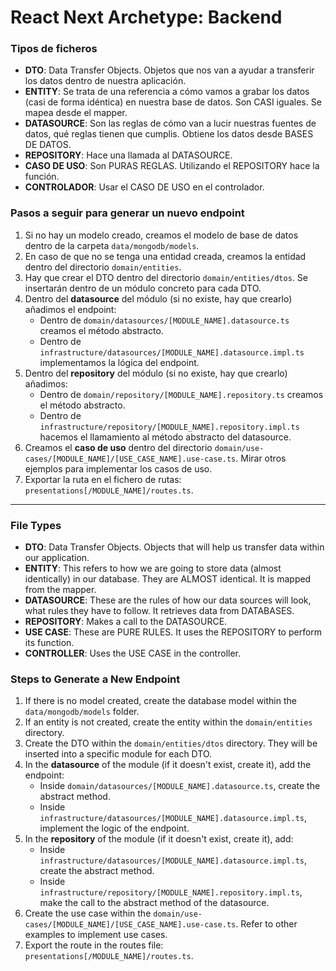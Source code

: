 # React Next Archetype: Backend


### Tipos de ficheros

- **DTO**: Data Transfer Objects. Objetos que nos van a ayudar a transferir los datos dentro de nuestra aplicación.
- **ENTITY**: Se trata de una referencia a cómo vamos a grabar los datos (casi de forma idéntica) en nuestra base de datos. Son CASI iguales. Se mapea desde el mapper.
- **DATASOURCE**: Son las reglas de cómo van a lucir nuestras fuentes de datos, qué reglas tienen que cumplis. Obtiene los datos desde BASES DE DATOS.
- **REPOSITORY**: Hace una llamada al DATASOURCE.
- **CASO DE USO**: Son PURAS REGLAS. Utilizando el REPOSITORY hace la función.
- **CONTROLADOR**: Usar el CASO DE USO en el controlador.

### Pasos a seguir para generar un nuevo endpoint

1. Si no hay un modelo creado, creamos el modelo de base de datos dentro de la carpeta `data/mongodb/models`.
2. En caso de que no se tenga una entidad creada, creamos la entidad dentro del directorio `domain/entities`.
3. Hay que crear el DTO dentro del directorio `domain/entities/dtos`. Se insertarán dentro de un módulo concreto para cada DTO.
4. Dentro del **datasource** del módulo (si no existe, hay que crearlo) añadimos el endpoint:
    - Dentro de `domain/datasources/[MODULE_NAME].datasource.ts` creamos el método abstracto.
    - Dentro de `infrastructure/datasources/[MODULE_NAME].datasource.impl.ts` implementamos la lógica del endpoint.
5. Dentro del **repository** del módulo (si no existe, hay que crearlo) añadimos:
      - Dentro de `domain/repository/[MODULE_NAME].repository.ts` creamos el método abstracto.
      - Dentro de `infrastructure/repository/[MODULE_NAME].repository.impl.ts` hacemos el llamamiento al método abstracto del datasource.
6. Creamos el **caso de uso** dentro del directorio `domain/use-cases/[MODULE_NAME]/[USE_CASE_NAME].use-case.ts`. Mirar otros ejemplos para implementar los casos de uso.
7. Exportar la ruta en el fichero de rutas: `presentations[/MODULE_NAME]/routes.ts`.


--------------------------------------------


### File Types

- **DTO**: Data Transfer Objects. Objects that will help us transfer data within our application.
- **ENTITY**: This refers to how we are going to store data (almost identically) in our database. They are ALMOST identical. It is mapped from the mapper.
- **DATASOURCE**: These are the rules of how our data sources will look, what rules they have to follow. It retrieves data from DATABASES.
- **REPOSITORY**: Makes a call to the DATASOURCE.
- **USE CASE**: These are PURE RULES. It uses the REPOSITORY to perform its function.
- **CONTROLLER**: Uses the USE CASE in the controller.

### Steps to Generate a New Endpoint

1. If there is no model created, create the database model within the `data/mongodb/models` folder.
2. If an entity is not created, create the entity within the `domain/entities` directory.
3. Create the DTO within the `domain/entities/dtos` directory. They will be inserted into a specific module for each DTO.
4. In the **datasource** of the module (if it doesn't exist, create it), add the endpoint:
      - Inside `domain/datasources/[MODULE_NAME].datasource.ts`, create the abstract method.
      - Inside `infrastructure/datasources/[MODULE_NAME].datasource.impl.ts`, implement the logic of the endpoint.
5. In the **repository** of the module (if it doesn't exist, create it), add:
      - Inside `infrastructure/datasources/[MODULE_NAME].datasource.impl.ts`, create the abstract method.
      - Inside `infrastructure/repository/[MODULE_NAME].repository.impl.ts`, make the call to the abstract method of the datasource.
6. Create the use case within the `domain/use-cases/[MODULE_NAME]/[USE_CASE_NAME].use-case.ts`. Refer to other examples to implement use cases.
7. Export the route in the routes file: `presentations[/MODULE_NAME]/routes.ts`.
